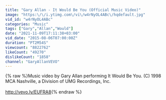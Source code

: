 ```yaml
---
title: "Gary Allan - It Would Be You (Official Music Video)"
image: "https:\/\/i.ytimg.com\/vi\/w4rNyOL4ABc\/hqdefault.jpg"
vid_id: "w4rNyOL4ABc"
categories: "Music"
tags: ["Gary","Allan","Would"]
date: "2021-11-09T17:11:38+03:00"
vid_date: "2015-08-06T07:00:00Z"
duration: "PT2M54S"
viewcount: "8822762"
likeCount: "49270"
dislikeCount: "1858"
channel: "GaryAllanVEVO"
---
```

{% raw %}Music video by Gary Allan performing It Would Be You. (C) 1998 MCA Nashville, a Division of UMG Recordings, Inc.<br /><br /><a rel="nofollow" target="blank" href="http://vevo.ly/EUFRA8">http://vevo.ly/EUFRA8</a>{% endraw %}
